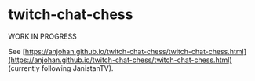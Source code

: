 # twitch-chat-chess

WORK IN PROGRESS

See [https://anjohan.github.io/twitch-chat-chess/twitch-chat-chess.html](https://anjohan.github.io/twitch-chat-chess/twitch-chat-chess.html) (currently following JanistanTV).

